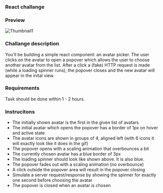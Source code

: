 ### React challange

### Preview
![Thumbnail1](assets/preview.gif)

### Challange description
You'll be building a simple react component: an avatar picker. The user clicks on the avatar to open a popover which allows the user to choose another avatar from the list. 
After a click a (fake) HTTP request is made (while a loading spinner runs), the popover closes and the new avatar will appear in the inital view.

### Requirements
Task should be done within 1 - 2 hours.

### Instrucitons
- The initially shown avatar is the first in the given list of avatars
- The initial avatar which opens the popover has a border of 1px on hover and active state
- The avatar icons are shown in groups of 4, aligned left (with 6 icons it will exactly look like it does in the gif)
- The popover opens with a scaling animation that overbounces a bit
- The currently chosen avatar has a blue border of 3px
- The loading spinner should look like shown above. It is also blue.
- The popover fades out with a scaling animation (no overbounce)
- A click outside the popover area will result in the popover closing
- Simulate a server request/response by showing the spinner for exactly one second before choosing the avatar
- The popover is closed when an avatar is chosen